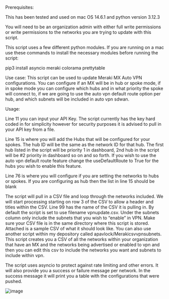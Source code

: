 Prerequisites:

This has been tested and used on mac OS 14.6.1 and python version 3.12.3

You will need to be an organization admin with either full write permissions or write permissions to the networks you are trying to update with this script.

This script uses a few different python modules. If you are running on a mac use these commands to install the necessary modules before running the script:

pip3 install asyncio  meraki colorama prettytable


Use case:
This script can be used to update Meraki MX Auto VPN configurations. You can configure if an MX will be in hub or spoke mode, if in spoke mode you can configure which hubs and in what priority the spoke will connect to, if we are going to use the auto vpn default route option per hub, and which subnets will be included in auto vpn sdwan.

Usage:

Line 11 you can input your API Key. The script currently has the key hard coded in for simplicity however for security purposes it is advised to pull in your API key from a file.

Line 15 is where you will add the Hubs that will be configured for your spokes. The hub ID will be the same as the network ID for that hub. The first hub listed in the script will be priority 1 in dashboard, 2nd hub in the script will be #2 priority in dashboard so on and so forth. If you wish to use the auto vpn default route feature change the useDefaultRoute to True for the hubs you wish to enable this feature.

Line 76 is where you will configure if you are setting the networks to hubs or spokes. If you are configuring as hub then the list in line 15 should be blank

The script will pull in a CSV file and loop through the networks included. We will start processing starting on row 3 of the CSV to allow a header and titles within the CSV. Line 99 has the name of the CSV it is pulling in. By default the script is set to use filename vpnupdate.csv. Under the subnets column only include the subnets that you wish to “enable” in VPN. Make sure your CSV file is in the same directory where this script is stored. Attached is a sample CSV of what it should look like. You can also use another script within my depository called apavlock/Merakicsvvpnsubnets. This script creates you a CSV of all the networks within your organization that have an MX and the networks being advertised or enabled to vpn and then you can edit this csv to include the networks you want and subnets to include within vpn.

The script uses asyncio to protect against rate limiting and other errors. It will also provide you a success or failure message per network. In the success message it will print you a table with the configurations that were pushed.


![image](https://github.com/user-attachments/assets/e18edad4-e808-4ff8-98d2-f4ba845f890e)
